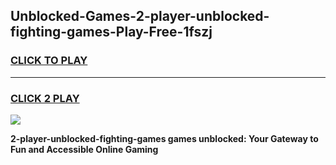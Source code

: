 
## Unblocked-Games-2-player-unblocked-fighting-games-Play-Free-1fszj
<h3>
<a href="https://premium76.site?title=2-player-unblocked-fighting-games&ref=18A">CLICK TO PLAY</a></h3>
<hr>

<h3>
<a href="https://premium76.site?title=2-player-unblocked-fighting-games&ref=18A">CLICK 2 PLAY</a>
  
</h3>

<a href="https://premium76.site?title=2-player-unblocked-fighting-games&ref=18A"><img src="https://clearcache.store/games.png"></a>


**2-player-unblocked-fighting-games games unblocked: Your Gateway to Fun and Accessible Online Gaming**
